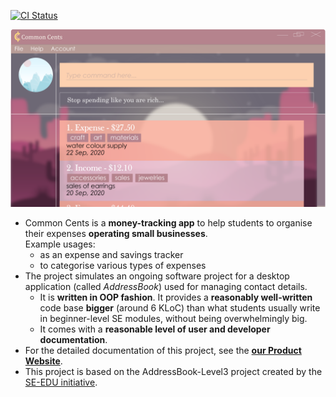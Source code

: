 [![CI Status](https://github.com//AY2021S1-CS2103T-T13-4/tp/workflows/Java%20CI/badge.svg)](https://github.com//AY2021S1-CS2103T-T13-4/tp/actions)

![Ui](docs/images/Ui.png)

* Common Cents is a **money-tracking app** to help students to organise their expenses **operating small businesses**.<br>
  Example usages:
  * as an expense and savings tracker
  * to categorise various types of expenses
* The project simulates an ongoing software project for a desktop application (called _AddressBook_) used for managing contact details.
  * It is **written in OOP fashion**. It provides a **reasonably well-written** code base **bigger** (around 6 KLoC) than what students usually write in beginner-level SE modules, without being overwhelmingly big.
  * It comes with a **reasonable level of user and developer documentation**.
* For the detailed documentation of this project, see the **[our Product Website](https://ay2021s1-cs2103t-t13-4.github.io/tp/)**.
* This project is based on the AddressBook-Level3 project created by the [SE-EDU initiative](https://se-education.org).

